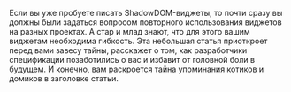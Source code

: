Если вы уже пробуете писать ShadowDOM-виджеты, то почти сразу вы должны были
задаться вопросом повторного использования виджетов на разных проектах. А стар и
млад знают, что для этого вашим виджетам необходима гибкость. Эта небольшая статья
приоткроет перед вами завесу тайны, расскажет о том, как разработчики спецификации
позаботились о вас и избавит от головной боли в будущем. 
И конечно, вам раскроется тайна упоминания котиков и домиков в заголовке статьи.
